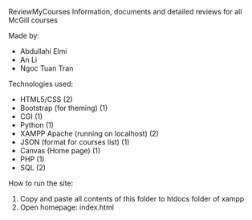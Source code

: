 ReviewMyCourses
Information, documents and detailed reviews for all McGill courses

Made by:
* Abdullahi Elmi
* An Li
* Ngoc Tuan Tran

Technologies used:
* HTML5/CSS (2)
* Bootstrap (for theming) (1)
* CGI (1)
* Python (1)
* XAMPP Apache (running on localhost) (2)
* JSON (format for courses list) (1)
* Canvas (Home page) (1)
* PHP (1)
* SQL (2)

How to run the site:
1. Copy and paste all contents of this folder to htdocs folder of xampp
2. Open homepage: index.html